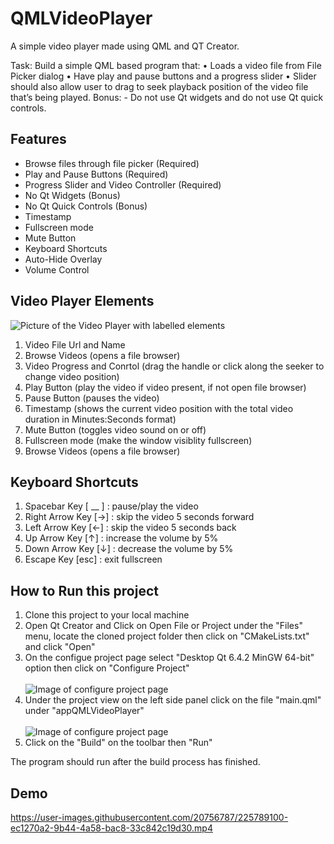 # QMLVideoPlayer
A simple video player made using QML and QT Creator.


Task: Build a simple QML based program that: • Loads a video file from File Picker dialog • Have play and pause buttons and a progress slider • Slider should also allow user to drag to seek playback position of the video file that’s being played. Bonus: - Do not use Qt widgets and do not use Qt quick controls.

## Features
* Browse files through file picker (Required)
* Play and Pause Buttons (Required)
* Progress Slider and Video Controller (Required)
* No Qt Widgets (Bonus)
* No Qt Quick Controls (Bonus)
* Timestamp
* Fullscreen mode
* Mute Button
* Keyboard Shortcuts
* Auto-Hide Overlay
* Volume Control

## Video Player Elements

![Picture of the Video Player with labelled elements](https://imgur.com/XqqMCol.png)

1. Video File Url and Name
2. Browse Videos (opens a file browser)
3. Video Progress and Conrtol (drag the handle or click along the seeker to change video position)
4. Play Button (play the video if video present, if not open file browser)
5. Pause Button (pauses the video)
6. Timestamp (shows the current video position with the total video duration in Minutes:Seconds format)
7. Mute Button (toggles video sound on or off)
8. Fullscreen mode (make the window visiblity fullscreen)
9. Browse Videos (opens a file browser)


## Keyboard Shortcuts

1. Spacebar Key [ __ ]      : pause/play the video 
2. Right Arrow Key [→]    : skip the video 5 seconds forward
3. Left Arrow Key [←]     : skip the video 5 seconds back
4. Up Arrow Key [↑]       : increase the volume by 5%
5. Down Arrow Key [↓]     : decrease the volume by 5%
6. Escape Key [esc]       : exit fullscreen

## How to Run this project

1. Clone this project to your local machine
2. Open Qt Creator and Click on Open File or Project under the "Files" menu, locate the cloned project folder then click on "CMakeLists.txt" and click "Open"
3. On the configue project page select "Desktop Qt 6.4.2 MinGW 64-bit" option then click on "Configure Project" <br> <br>
![Image of configure project page](https://imgur.com/itEhDlg.png) <br>
4. Under the project view on the left side panel click on the file "main.qml" under "appQMLVideoPlayer" <br> <br>
![Image of configure project page](https://imgur.com/KDLU9Wc.png) <br>
5. Click on the "Build" on the toolbar then "Run"

The program should run after the build process has finished.

## Demo


https://user-images.githubusercontent.com/20756787/225789100-ec1270a2-9b44-4a58-bac8-33c842c19d30.mp4





